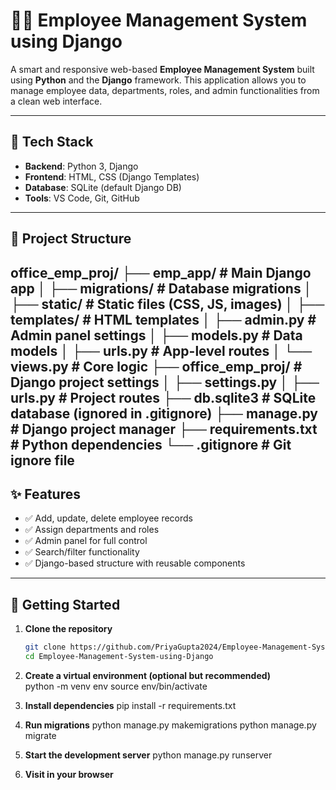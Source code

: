 # 🧑‍💼 Employee Management System using Django

A smart and responsive web-based **Employee Management System** built using **Python** and the **Django** framework. 
This application allows you to manage employee data, departments, roles, and admin functionalities from a clean web interface.

---

## 🔧 Tech Stack

- **Backend**: Python 3, Django
- **Frontend**: HTML, CSS (Django Templates)
- **Database**: SQLite (default Django DB)
- **Tools**: VS Code, Git, GitHub

---

## 📁 Project Structure
office_emp_proj/
├── emp_app/ # Main Django app
│ ├── migrations/ # Database migrations
│ ├── static/ # Static files (CSS, JS, images)
│ ├── templates/ # HTML templates
│ ├── admin.py # Admin panel settings
│ ├── models.py # Data models
│ ├── urls.py # App-level routes
│ └── views.py # Core logic
├── office_emp_proj/ # Django project settings
│ ├── settings.py
│ ├── urls.py # Project routes
├── db.sqlite3 # SQLite database (ignored in .gitignore)
├── manage.py # Django project manager
├── requirements.txt # Python dependencies
└── .gitignore # Git ignore file
---

## ✨ Features

- ✅ Add, update, delete employee records
- ✅ Assign departments and roles
- ✅ Admin panel for full control
- ✅ Search/filter functionality
- ✅ Django-based structure with reusable components

---

## 🚀 Getting Started

1. **Clone the repository**
   ```bash
   git clone https://github.com/PriyaGupta2024/Employee-Management-System-using-Django.git
   cd Employee-Management-System-using-Django
2. **Create a virtual environment (optional but recommended)**   
   python -m venv env
   source env/bin/activate
   
2. **Install dependencies**
    pip install -r requirements.txt
   
4. **Run migrations**
   python manage.py makemigrations
   python manage.py migrate
   
5. **Start the development server**
    python manage.py runserver
6. **Visit in your browser**
